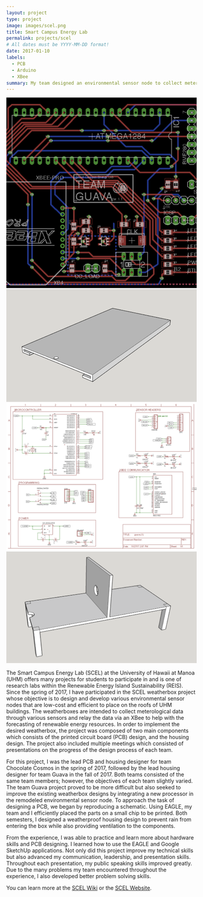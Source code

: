 ```yaml
---
layout: project
type: project
image: images/scel.png
title: Smart Campus Energy Lab
permalink: projects/scel
# All dates must be YYYY-MM-DD format!
date: 2017-01-10
labels:
  - PCB
  - Arduino
  - XBee
summary: My team designed an environmental sensor node to collect meterological data.
---
```


<div class="ui small rounded images">
  <img class="ui image" src="../images/scel.png">
  <img class="ui image" src="../images/guavalid.png">
  <img class="ui image" src="../images/schematic2.png">
  <img class="ui image" src="../images/guavashelf.png">
</div>

The Smart Campus Energy Lab (SCEL) at the University of Hawaii at Manoa (UHM) offers many projects for students to participate in and is one of research labs within the Renewable Energy Island Sustainability (REIS). Since the spring of 2017, I have participated in the SCEL weatherbox project whose objective is to design and develop various environmental sensor nodes that are low-cost and efficient to place on the roofs of UHM buildings. The weatherboxes are intended to collect meterological data through various sensors and relay the data via an XBee to help with the forecasting of renewable energy resources.  In order to implement the desired weatherbox, the project was composed of two main components which consists of the printed circuit board (PCB) design, and the housing design. The project also included multiple meetings which consisted of presentations on the progress of the design process of each team. 

For this project, I was the lead PCB and housing designer for team Chocolate Cosmos in the spring of 2017, followed by the lead housing designer for team Guava in the fall of 2017. Both teams consisted of the same team members; however, the objectives of each team slightly varied. The team Guava project proved to be more difficult but also seeked to improve the existing weatherbox designs by integrating a new processor in the remodeled environmental sensor node. To approach the task of designing a PCB, we began by reproducing a schematic. Using EAGLE, my team and I efficiently placed the parts on a small chip to be printed. Both semesters, I designed a weatherproof housing design to prevent rain from entering the box while also providing ventilation to the components.  

From the experience, I was able to practice and learn more about hardware skills and PCB designing. I learned how to use the EAGLE and Google SketchUp applications. Not only did this project improve my technical skills but also advanced my communication, leadership, and presentation skills. Throughout each presentation, my public speaking skills improved greatly. Due to the many problems my team encountered throughout the experience, I also developed better problem solving skills.

You can learn more at the [SCEL Wiki](https://wiki.scel-hawaii.org/doku.php?id=weatherbox:start) or the [SCEL Website](http://scel-hawaii.org).



